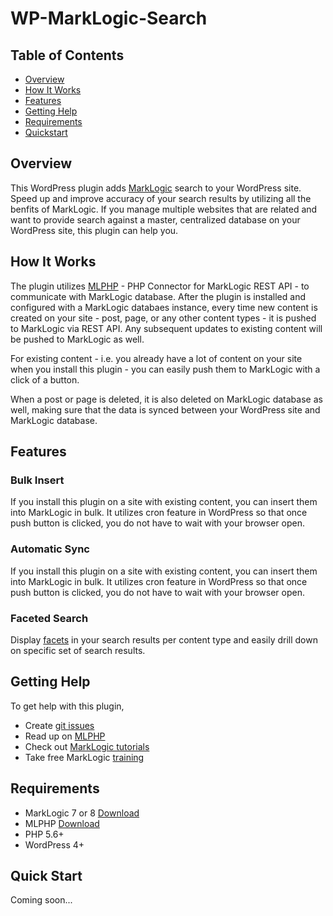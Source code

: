 # WP-MarkLogic-Search

## Table of Contents
 - [Overview](#overview)
 - [How It Works](#how-it-works)
 - [Features](#features)
 - [Getting Help](#getting-help)
 - [Requirements](#requirements)
 - [Quickstart](#quickstart)

## Overview
This WordPress plugin adds [MarkLogic](http://www.marklogic.com/what-is-marklogic/) search to your WordPress site.  Speed up and improve accuracy of your search results by utilizing all the benfits of MarkLogic. If you manage multiple websites that are related and want to provide search against a master, centralized database on your WordPress site, this plugin can help you.

## How It Works
The plugin utilizes [MLPHP](https://github.com/marklogic/mlphp) - PHP Connector for MarkLogic REST API - to communicate with MarkLogic database.  After the plugin is installed and configured with a MarkLogic databaes instance, every time new content is created on your site - post, page, or any other content types - it is pushed to MarkLogic via REST API.  Any subsequent updates to existing content will be pushed to MarkLogic as well.

For existing content - i.e. you already have a lot of content on your site when you install this plugin - you can easily push them to MarkLogic with a click of a button.  

When a post or page is deleted, it is also deleted on MarkLogic database as well, making sure that the data is synced between your WordPress site and MarkLogic database.

## Features

### Bulk Insert
If you install this plugin on a site with existing content, you can insert them into MarkLogic in bulk.  It utilizes cron feature in WordPress so that once push button is clicked, you do not have to wait with your browser open.

### Automatic Sync
If you install this plugin on a site with existing content, you can insert them into MarkLogic in bulk.  It utilizes cron feature in WordPress so that once push button is clicked, you do not have to wait with your browser open.

### Faceted Search
Display [facets](https://developer.marklogic.com/blog/faceted-search) in your search results per content type and easily drill down on specific set of search results.


## Getting Help
To get help with this plugin,

* Create [git issues](https://github.com/seongbae/WP-MarkLogic-Search/issues)
* Read up on [MLPHP](https://github.com/marklogic/mlphp)
* Check out [MarkLogic tutorials](https://developer.marklogic.com/learn)
* Take free MarkLogic [training](http://www.marklogic.com/training/)


## Requirements
* MarkLogic 7 or 8  [Download](https://developer.marklogic.com/products)
* MLPHP [Download](https://github.com/marklogic/mlphp)
* PHP 5.6+
* WordPress 4+

## Quick Start
Coming soon...


